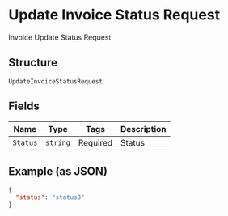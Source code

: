 
# Update Invoice Status Request

Invoice Update Status Request

## Structure

`UpdateInvoiceStatusRequest`

## Fields

| Name | Type | Tags | Description |
|  --- | --- | --- | --- |
| `Status` | `string` | Required | Status |

## Example (as JSON)

```json
{
  "status": "status8"
}
```

